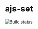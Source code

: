 # ajs-set

[![Build status](https://ci.appveyor.com/api/projects/status/8no0hmdfaqj7tsu3?svg=true)](https://ci.appveyor.com/project/Nataless/ajs-set)